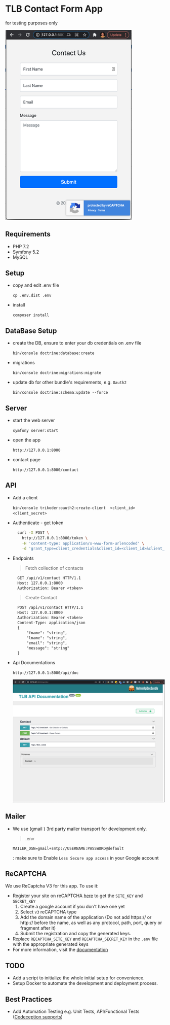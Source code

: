 # TLB Contact Form App
for testing purposes only

<img src="contact-page.png" width="400" />

## Requirements
- PHP 7.2
- Symfony 5.2
- MySQL

## Setup

- copy and edit .env file

    `cp .env.dist .env`

- install

    `composer install`

## DataBase Setup
- create the DB, ensure to enter your db credentials on .env file

    `bin/console doctrine:database:create`

- migrations

    `bin/console doctrine:migrations:migrate`

- update db for other bundle's requirements, e.g. `Oauth2`

    `bin/console doctrine:schema:update --force`
    
## Server
- start the web server

    `symfony server:start`

- open the app
    
    `http://127.0.0.1:8000`

- contact page

    `http://127.0.0.1:8000/contact`

## API
- Add a client

    `bin/console trikoder:oauth2:create-client  <client_id> <client_secret>`
    
- Authenticate - get token

    ```sh
      curl -X POST \
        http://127.0.0.1:8000/token \
        -H 'content-type: application/x-www-form-urlencoded' \
        -d 'grant_type=client_credentials&client_id=<client_id>&client_secret=<client_secret>'
    ```

- Endpoints
    
    > Fetch collection of contacts
    
        GET /api/v1/contact HTTP/1.1
        Host: 127.0.0.1:8000
        Authorization: Bearer <token>
    
    > Create Contact
        
        POST /api/v1/contact HTTP/1.1
        Host: 127.0.0.1:8000
        Authorization: Bearer <token>
        Content-Type: application/json
        {
            "fname": "string",
            "lname": "string",
            "email": "string",
            "message": "string"
        }
    
- Api Documentations
    
    `http://127.0.0.1:8000/api/doc`
    
    <img src="api-doc.png"/>
## Mailer
- We use (gmail ) 3rd party mailer transport for development only.
  > .env
  
  ```nashorn js
  MAILER_DSN=gmail+smtp://USERNAME:PASSWORD@default
  ```  
  : make sure to Enable `Less Secure app access` in your Google account

## ReCAPTCHA
We use ReCaptcha V3 for this app. To use it:
 - Register your site on reCAPTCHA [here](https://www.google.com/recaptcha/admin/create) to get the `SITE_KEY` and `SECRET_KEY`
    1) Create a google account if you don't have one yet
    2) Select `v3` reCAPTCHA type
    3) Add the domain name of the application (Do not add https:// or http:// before the name, as well as any protocol, path, port, query or fragment after it)
    4) Submit the registration and copy the generated keys.
 - Replace `RECAPTCHA_SITE_KEY` and `RECAPTCHA_SECRET_KEY` in the `.env` file with the appropriate generated keys
 - For more information, visit the [documentation](https://developers.google.com/recaptcha/docs/v3)

## TODO
- Add a script to initialize the whole initial setup for convenience.
- Setup Docker to automate the development and deployment process.

## Best Practices
- Add Automation Testing e.g. Unit Tests, API/Functional Tests ([Codeception supports](https://codeception.com/))



